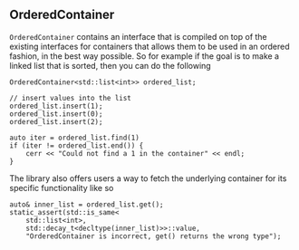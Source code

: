 OrderedContainer
----------------

`OrderedContainer` contains an interface that is compiled on top of the
existing interfaces for containers that allows them to be used in an ordered
fashion, in the best way possible.  So for example if the goal is to make a
linked list that is sorted, then you can do the following

```
OrderedContainer<std::list<int>> ordered_list;

// insert values into the list
ordered_list.insert(1);
ordered_list.insert(0);
ordered_list.insert(2);

auto iter = ordered_list.find(1)
if (iter != ordered_list.end()) {
    cerr << "Could not find a 1 in the container" << endl;
}
```

The library also offers users a way to fetch the underlying container for its
specific functionality like so

```
auto& inner_list = ordered_list.get();
static_assert(std::is_same<
    std::list<int>,
    std::decay_t<decltype(inner_list)>>::value,
    "OrderedContainer is incorrect, get() returns the wrong type");
```
